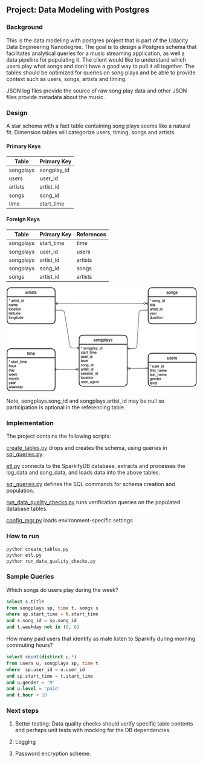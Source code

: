 ## Project: Data Modeling with Postgres

### Background

This is the data modeling with postgres project that is part of the Udacity Data Engineering Nanodegree. The goal is to 
design a Postgres schema that facilitates analytical queries for a music streaming application, as well a data pipeline 
for populating it. The client would like to understand which users play what songs and don't have a good way to pull it 
all together. The tables should be optimized for queries on song plays and be able to provide context such as users, 
songs, artists and timing.

JSON log files provide the source of raw song play data and other JSON files provide metadata about the music.

### Design

A star schema with a fact table containing song plays seems like a natural fit. Dimension tables will categorize users,
timing, songs and artists. 

#### Primary Keys

| Table | Primary Key |
| --- | --- |
| songplays | songplay_id |
| users | user_id |
| artists | artist_id |
| songs | song_id |
| time | start_time |

#### Foreign Keys

| Table | Primary Key | References |
| --- | --- | --- |
| songplays | start_time | time |
| songplays | user_id | users |
| songplays | artist_id | artists |
| songplays | song_id | songs |
| songs | artist_id | artists |

![Entity Relationship](Sparkify.jpg?raw=true "SparkifyDB")

Note, songplays.song_id and songplays.artist_id may be null so participation is optional in the referencing table.

### Implementation

The project contains the following scripts:

[create_tables.py](create_tables.py) drops and creates the schema, using queries in [sql_queries.py](sql_queries.py).

[etl.py](etl.py) connects to the SparkifyDB database, extracts and processes the log_data and song_data, and loads data 
into the above tables.

[sql_queries.py](sql_queries.py) defines the SQL commands for schema creation and population.

[run_data_quality_checks.py](run_data_quality_checks.py) runs verification queries on the populated database 
tables.

[config_mgr.py](config_mgr.py) loads environment-specific settings

### How to run

```commandline
python create_tables.py
python etl.py
python run_data_quality_checks.py
```

### Sample Queries

Which songs do users play during the week?

```sql
select s.title
from songplays sp, time t, songs s
where sp.start_time = t.start_time
and s.song_id = sp.song_id
and t.weekday not in (0, 6)
```

How many paid users that identify as male listen to Sparkify during morning commuting hours?

```sql
select count(distinct u.*)
from users u, songplays sp, time t
where  sp.user_id = u.user_id
and sp.start_time = t.start_time
and u.gender = 'M'
and u.level = 'paid'
and t.hour < 10
```


### Next steps

1. Better testing: Data quality checks should verify specific table contents and perhaps unit tests with mocking for 
the DB dependencies.

2. Logging 

3. Password encryption scheme.
